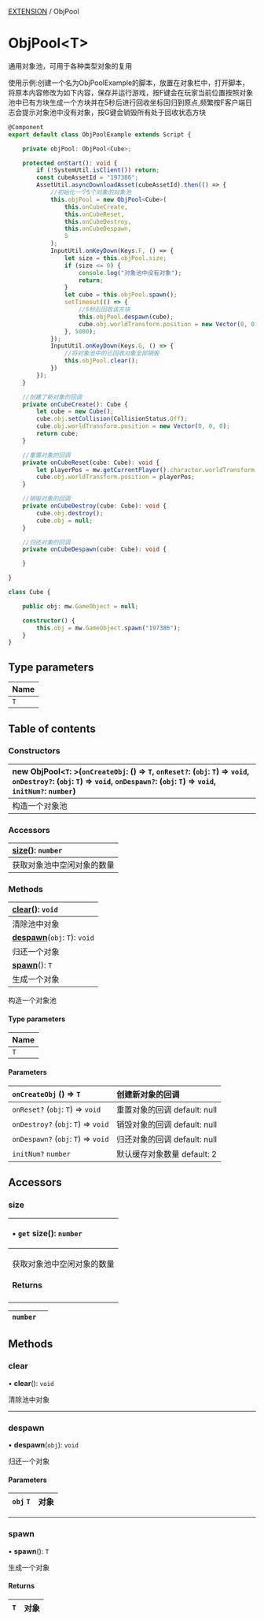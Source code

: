[EXTENSION](../groups/Extension.EXTENSION.md) / ObjPool

# ObjPool<T\> <Badge type="tip" text="Class" /> <Score text="ObjPool<T\>" />

<p class="content-big"> 通用对象池，可用于各种类型对象的复用 </p>

<p style="font-size: 14px;"> 使用示例:创建一个名为ObjPoolExample的脚本，放置在对象栏中，打开脚本，将原本内容修改为如下内容，保存并运行游戏，按F键会在玩家当前位置按照对象池中已有方块生成一个方块并在5秒后进行回收坐标回归到原点,频繁按F客户端日志会提示对象池中没有对象，按G键会销毁所有处于回收状态方块 </p>

```ts
@Component
export default class ObjPoolExample extends Script {

    private objPool: ObjPool<Cube>;

    protected onStart(): void {
        if (!SystemUtil.isClient()) return;
        const cubeAssetId = "197386";
        AssetUtil.asyncDownloadAsset(cubeAssetId).then(() => {
            //初始化一个5个对象的对象池
            this.objPool = new ObjPool<Cube>(
                this.onCubeCreate,
                this.onCubeReset,
                this.onCubeDestroy,
                this.onCubeDespawn,
                5
            );
            InputUtil.onKeyDown(Keys.F, () => {
                let size = this.objPool.size;
                if (size <= 0) {
                    console.log("对象池中没有对象");
                    return;
                }
                let cube = this.objPool.spawn();
                setTimeout(() => {
                    //5秒后回收该方块
                    this.objPool.despawn(cube);
                    cube.obj.worldTransform.position = new Vector(0, 0, 0);
                }, 5000);
            });
            InputUtil.onKeyDown(Keys.G, () => {
                //将对象池中的已回收对象全部销毁
                this.objPool.clear();
            })
        });
    }

    //创建了新对象的回调
    private onCubeCreate(): Cube {
        let cube = new Cube();
        cube.obj.setCollision(CollisionStatus.Off);
        cube.obj.worldTransform.position = new Vector(0, 0, 0);
        return cube;
    }

    //重置对象的回调
    private onCubeReset(cube: Cube): void {
        let playerPos = mw.getCurrentPlayer().character.worldTransform.position;
        cube.obj.worldTransform.position = playerPos;
    }

    //销毁对象的回调
    private onCubeDestroy(cube: Cube): void {
        cube.obj.destroy();
        cube.obj = null;
    }

    //归还对象的回调
    private onCubeDespawn(cube: Cube): void {

    }

}

class Cube {

    public obj: mw.GameObject = null;

    constructor() {
        this.obj = mw.GameObject.spawn("197386");
    }
}
```

## Type parameters

| Name |
| :------ |
| `T` |

## Table of contents

### Constructors <Score text="Constructors" /> 
| **new ObjPool**<`T`: \>(`onCreateObj`: () => `T`, `onReset?`: (`obj`: `T`) => `void`, `onDestroy?`: (`obj`: `T`) => `void`, `onDespawn?`: (`obj`: `T`) => `void`, `initNum?`: `number`)  |
| :-----|
| 构造一个对象池|

### Accessors <Score text="Accessors" /> 
| **[size](mwext.ObjPool.md#size)**(): `number`  |
| :-----|
| 获取对象池中空闲对象的数量|

### Methods <Score text="Methods" /> 
| **[clear](mwext.ObjPool.md#clear)**(): `void`  |
| :-----|
| 清除池中对象|
| **[despawn](mwext.ObjPool.md#despawn)**(`obj`: `T`): `void`  |
| 归还一个对象|
| **[spawn](mwext.ObjPool.md#spawn)**(): `T`  |
| 生成一个对象|

构造一个对象池


#### Type parameters

| Name |
| :------ |
| `T` |

#### Parameters

| `onCreateObj` () => `T` |  创建新对象的回调 |
| :------ | :------ |
| `onReset?` (`obj`: `T`) => `void` |  重置对象的回调 default: null |
| `onDestroy?` (`obj`: `T`) => `void` |  销毁对象的回调 default: null |
| `onDespawn?` (`obj`: `T`) => `void` |  归还对象的回调 default: null |
| `initNum?` `number` |  默认缓存对象数量 default: 2 |

## Accessors

### size <Score text="size" /> 

<table class="get-set-table">
<thead><tr>
<th style="text-align: left">

• `get` **size**(): `number` 

</th>
</tr></thead>
<tbody><tr>
<td style="text-align: left">


获取对象池中空闲对象的数量


#### Returns

</td>
</tr></tbody>
</table>

| `number` |  |
| :------ | :------ |

## Methods

### clear <Score text="clear" /> 

• **clear**(): `void` 

清除池中对象



___

### despawn <Score text="despawn" /> 

• **despawn**(`obj`): `void` 

归还一个对象

#### Parameters

| `obj` `T` |  对象 |
| :------ | :------ |



___

### spawn <Score text="spawn" /> 

• **spawn**(): `T` 

生成一个对象

#### Returns

| `T` | 对象 |
| :------ | :------ |

